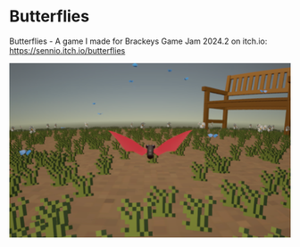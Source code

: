 # Butterflies

Butterflies - A game I made for Brackeys Game Jam 2024.2 on itch.io: https://sennio.itch.io/butterflies

![alt text](media/Itch_Image.png?raw=true "Butterflies")